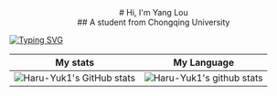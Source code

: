 
<center> # Hi, I'm Yang Lou </center>  
<center> ## A student from Chongqing University</center> 

[![Typing SVG](https://readme-typing-svg.herokuapp.com?color=%2336BCF7&center=true&vCenter=true&width=600&lines=Hi+there+👋,I'm+Yang+Lou;+Welcome+to+My+Profile!;一+个+大+二+学+生;Always+learning+new+things+;Machine+learning+enthusiast+;HaruYuki)](https://git.io/typing-svg)


<!-- ### <center>My stats</center>  -->
   

<!--   my-skils -->

|<center>My stats</center>|<center>My Language</center> |
|-----------------------------------------------------------------------------------------------------------------------------------------|---------------------------------------------------------------------------------------------------------------------------|
| ![Haru-Yuk1's GitHub stats](https://github-readme-stats.vercel.app/api?username=Haru-Yuk1&show_icons=true&theme=radical&card_width=200) | ![Haru-Yuk1's github stats](https://github-readme-stats.vercel.app/api/top-langs/?username=Haru-Yuk1&theme=radical&layout=compact&card_width=200)|